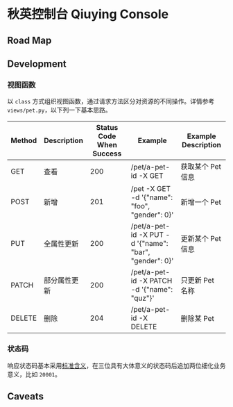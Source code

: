 # 秋英控制台 Qiuying Console

## Road Map

## Development

### 视图函数

以 `class` 方式组织视图函数，通过请求方法区分对资源的不同操作。详情参考 `views/pet.py`，以下列一下基本思路。

| Method | Description  | Status Code When Success | Example                                                | Example Description |
| ------ | ------------ | ------------------------ | ------------------------------------------------------ | ------------------- |
| GET    | 查看         | 200                      | /pet/a-pet-id -X GET                                   | 获取某个 Pet 信息   |
| POST   | 新增         | 201                      | /pet -X GET -d '{"name": "foo", "gender": 0}'          | 新增一个 Pet        |
| PUT    | 全属性更新   | 200                      | /pet/a-pet-id -X PUT -d '{"name": "bar", "gender": 0}' | 更新某个 Pet 信息   |
| PATCH  | 部分属性更新 | 200                      | /pet/a-pet-id -X PATCH -d '{"name": "quz"}'            | 只更新 Pet 名称     |
| DELETE | 删除         | 204                      | /pet/a-pet-id -X DELETE                                | 删除某 Pet          |

### 状态码

响应状态码基本采用[标准含义](https://developer.mozilla.org/en-US/docs/Web/HTTP/Status)，在三位具有大体意义的状态码后追加两位细化业务意义，比如 `20001`。

## Caveats
